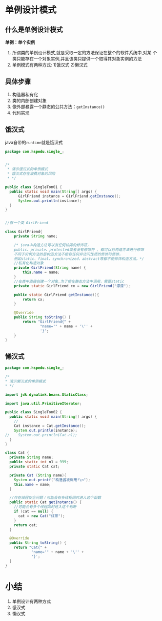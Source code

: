 # 单例设计模式

## 什么是单例设计模式

**单例：单个实例**

1. 所谓类的单例设计模式,就是采取一定的方法保证在整个的软件系统中,对某
   个类只能存在一个对象实例,并且该类只提供一个取得其对象实例的方法
2. 单例模式有两种方式: 1)饿汉式 2)懒汉式

## 具体步骤

1. 构造器私有化
2. 类的内部创建对象
3. 像外部暴露一个静态的公共方法：`getInstance()`
4. 代码实现

## 饿汉式

java自带的`runtime`就是饿汉式	

```java
package com.hspedu.single_;


/*
 * 演示饿汉式的单例模式
 * 饿汉式存在浪费对象的风险
 * */

public class SingleTon01 {
  public static void main(String[] args) {
      GirlFriend instance = GirlFriend.getInstance();
      System.out.println(instance);
  }
}


//有一个类 GirlFriend

class GirlFriend{
    private String name;

    /* java中构造方法可以有任何访问的修饰符，
    public、private、protected或者没有修饰符 ，都可以对构造方法进行修饰
    不同于实例方法的是构造方法不能有任何非访问性质的修饰符修饰，
    例如static、final、synchronized、abstract等都不能修饰构造方法。*/
    //私有化构造对象
    private GirlFriend(String name) {
        this.name = name;
    }
    //在类中直接创建一个对象,为了能在静态方法中调用，需要static
    private static GirlFriend cx = new GirlFriend("濛濛");

    public static GirlFriend getInstance(){
        return cx;
    }

    @Override
    public String toString() {
        return "GirlFriend{" +
                "name='" + name + '\'' +
                '}';
    }
}
```

## 懒汉式

```java
package com.hspedu.single_;

/*
* 演示懒汉式的单例模式
* */

import jdk.dynalink.beans.StaticClass;

import java.util.PrimitiveIterator;

public class SingleTon02 {
  public static void main(String[] args) {
    //
    Cat instance = Cat.getInstance();
    System.out.println(instance);
//    System.out.println(Cat.n1);
  }
}

class Cat {
  private String name;
  public static int n1 = 999;
  private static Cat cat;

  private Cat (String name){
    System.out.printf("构造器被调用!\n");
    this.name = name;
  }

  //存在线程安全问题！可能会有多线程同时进入这个函数
  public static Cat getInstance() {
    //可能会有多个线程同时进入这个判断
    if (cat == null) {
      cat = new Cat("红茶");
    }
    return cat;
  }

  @Override
  public String toString() {
    return "Cat{" +
            "name='" + name + '\'' +
            '}';
  }
}
```

# 小结

1. 单例设计有两种方式
2. 饿汉式
3. 懒汉式

